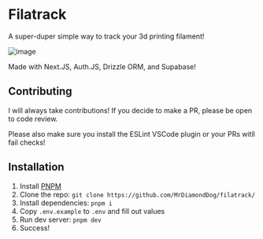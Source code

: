 # Filatrack

A super-duper simple way to track your 3d printing filament!

![image](https://github.com/user-attachments/assets/77670737-8a6e-48b0-a05b-28bda650244c)

Made with Next.JS, Auth.JS, Drizzle ORM, and Supabase!

## Contributing

I will always take contributions! If you decide to make a PR, please be open to code review.

Please also make sure you install the ESLint VSCode plugin or your PRs witll fail checks!

## Installation

1. Install [PNPM](https://pnpm.io/)
2. Clone the repo: `git clone https://github.com/MrDiamondDog/filatrack/`
3. Install dependencies: `pnpm i`
4. Copy `.env.example` to `.env` and fill out values
6. Run dev server: `pnpm dev`
7. Success!
